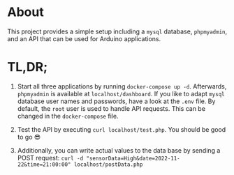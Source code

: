 # About

This project provides a simple setup including a `mysql` database, `phpmyadmin`, and an API that can be used for Arduino applications.

# TL,DR;

1. Start all three applications by running `docker-compose up -d`. Afterwards, `phpmyadmin` is available at `localhost/dashboard`.
If you like to adapt `mysql` database user names and passwords, have a look at the `.env` file. By default, the `root` user is used to handle API requests. This can be changed in the `docker-compose` file.

2. Test the API by executing  `curl localhost/test.php`. You should be good to go :sunglasses:

3. Additionally, you can write actual values to the data base by sending a POST request: `curl -d "sensorData=High&date=2022-11-22&time=21:00:00" localhost/postData.php`
